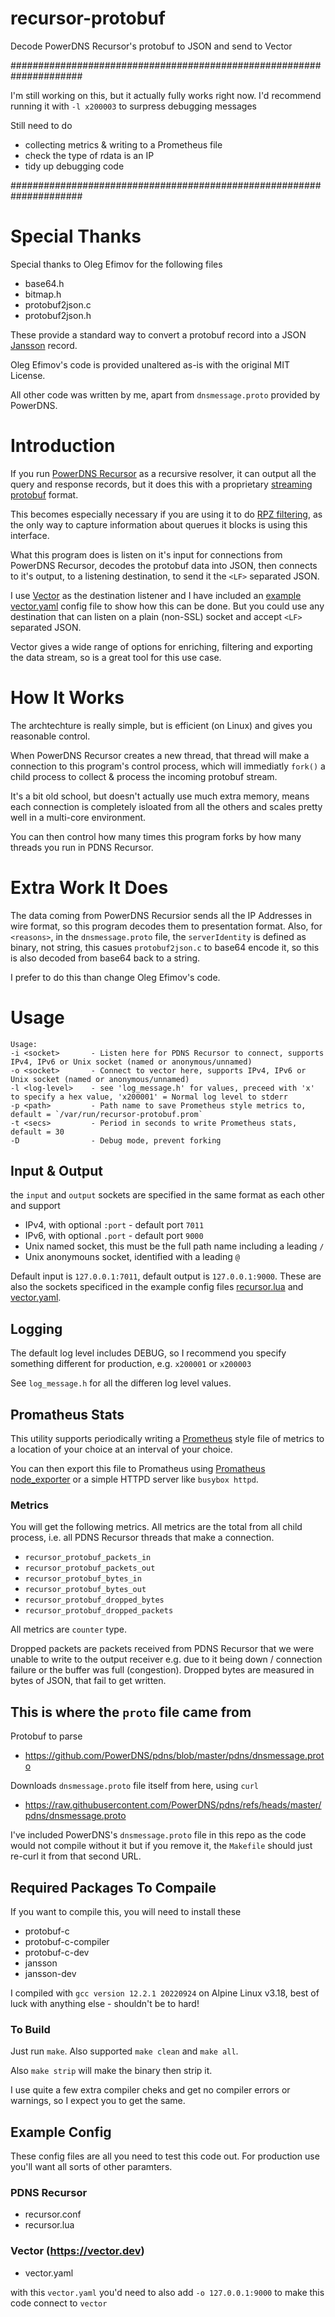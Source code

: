 # recursor-protobuf
Decode PowerDNS Recursor's protobuf to JSON and send to Vector

#####################################################################

I'm still working on this, but it actually fully works right now.
I'd recommend running it with `-l x200003` to surpress debugging messages

Still need to do
- collecting metrics & writing to a Prometheus file
- check the type of rdata is an IP
- tidy up debugging code

#####################################################################

# Special Thanks
Special thanks to Oleg Efimov for the following files
- base64.h
- bitmap.h
- protobuf2json.c
- protobuf2json.h

These provide a standard way to convert a protobuf record into a JSON [Jansson](https://jansson.readthedocs.io/en/latest/index.html) record.

Oleg Efimov's code is provided unaltered as-is with the original MIT License.

All other code was written by me, apart from `dnsmessage.proto` provided by PowerDNS.


# Introduction

If you run [PowerDNS Recursor](https://docs.powerdns.com/recursor/index.html) as a recursive resolver, it can output all the
query and response records, but it does this with a proprietary [streaming protobuf](https://docs.powerdns.com/recursor/lua-config/protobuf.html) format.

This becomes especially necessary if you are using it to do [RPZ filtering](https://docs.powerdns.com/recursor/lua-config/rpz.html),
as the only way to capture information about querues it blocks is using this interface.

What this program does is listen on it's input for connections from PowerDNS Recursor, decodes the protobuf data into JSON, then connects
to it's output, to a listening destination, to send it the `<LF>` separated JSON.

I use [Vector](https://vector.dev) as the destination listener and
I have included an [example vector.yaml](/vector.yaml) config file to show how this can be done.
But you could use any destination that can listen on a plain (non-SSL) socket and accept `<LF>` separated JSON.

Vector gives a wide range of options for enriching, filtering and exporting the data stream, so is a great tool for this use case.


# How It Works
The archtechture is really simple, but is efficient (on Linux) and gives you reasonable control.

When PowerDNS Recursor creates a new thread, that thread will make a connection to this program's control process, which
will immediatly `fork()` a child process to collect & process the incoming protobuf stream.

It's a bit old school, but doesn't actually use much extra memory, means each connection
is completely isloated from all the others and scales pretty well in a multi-core environment.

You can then control how many times this program forks by how many threads you run in PDNS Recursor.


# Extra Work It Does
The data coming from PowerDNS Recursior sends all the IP Addresses in wire format, so this program decodes them to presentation format.
Also, for `<reasons>`, in the `dnsmessage.proto` file, the `serverIdentity` is defined as binary, not string,
this casues `protobuf2json.c` to base64 encode it, so this is also decoded from base64 back to a string.

I prefer to do this than change Oleg Efimov's code.


# Usage
```
Usage:
-i <socket>       - Listen here for PDNS Recursor to connect, supports IPv4, IPv6 or Unix socket (named or anonymous/unnamed)
-o <socket>       - Connect to vector here, supports IPv4, IPv6 or Unix socket (named or anonymous/unnamed)
-l <log-level>    - see 'log_message.h' for values, preceed with 'x' to specify a hex value, 'x200001' = Normal log level to stderr
-p <path>         - Path name to save Prometheus style metrics to, default = `/var/run/recursor-protobuf.prom`
-t <secs>         - Period in seconds to write Prometheus stats, default = 30
-D                - Debug mode, prevent forking
```

## Input & Output
the `input` and `output` sockets are specified in the same format as each other and support
- IPv4, with optional `:port` - default port `7011`
- IPv6, with optional `.port` - default port `9000`
- Unix named socket, this must be the full path name including a leading `/`
- Unix anonymouns socket, identified with a leading `@`

Default input is `127.0.0.1:7011`, default output is `127.0.0.1:9000`. These are also the
sockets specificed in the example config files [recursor.lua](recursor.lua) and [vector.yaml](vector.yaml).

## Logging
The default log level includes DEBUG, so I recommend you specify something different for production, e.g. `x200001` or `x200003`

See `log_message.h` for all the differen log level values.

## Promatheus Stats
This utility supports periodically writing a [Prometheus](https://prometheus.io/) style file of metrics to
a location of your choice at an interval of your choice.

You can then export this file to Promatheus using [Promatheus node_exporter](https://github.com/prometheus/node_exporter)
or a simple HTTPD server like `busybox httpd`.

### Metrics
You will get the following metrics. All metrics are the total from all child process, i.e. all PDNS Recursor threads that make a connection.
- `recursor_protobuf_packets_in`
- `recursor_protobuf_packets_out`
- `recursor_protobuf_bytes_in`
- `recursor_protobuf_bytes_out`
- `recursor_protobuf_dropped_bytes`
- `recursor_protobuf_dropped_packets`

All metrics are `counter` type.

Dropped packets are packets received from PDNS Recursor that we were unable to write to the output receiver
e.g. due to it being down / connection failure or the buffer was full (congestion).
Dropped bytes are measured in bytes of JSON, that fail to get written.


## This is where the `proto` file came from

Protobuf to parse
- https://github.com/PowerDNS/pdns/blob/master/pdns/dnsmessage.proto

Downloads `dnsmessage.proto` file itself from here, using `curl`
- https://raw.githubusercontent.com/PowerDNS/pdns/refs/heads/master/pdns/dnsmessage.proto

I've included PowerDNS's `dnsmessage.proto` file in this repo as the code would not compile without it
but if you remove it, the `Makefile` should just re-curl it from that second URL.


## Required Packages To Compaile

If you want to compile this, you will need to install these
- protobuf-c
- protobuf-c-compiler
- protobuf-c-dev
- jansson
- jansson-dev

I compiled with `gcc version 12.2.1 20220924` on Alpine Linux v3.18, best of luck with anything else - shouldn't be to hard!

### To Build

Just run `make`. Also supported `make clean` and `make all`.

Also `make strip` will make the binary then strip it.

I use quite a few extra compiler cheks and get no compiler errors or warnings, so I expect you to get the same.


## Example Config
These config files are all you need to test this code out. For production use you'll want all sorts of other paramters.

### PDNS Recursor
- recursor.conf
- recursor.lua

### Vector (https://vector.dev)
- vector.yaml

with this `vector.yaml` you'd need to also add `-o 127.0.0.1:9000` to make this code connect to `vector`
